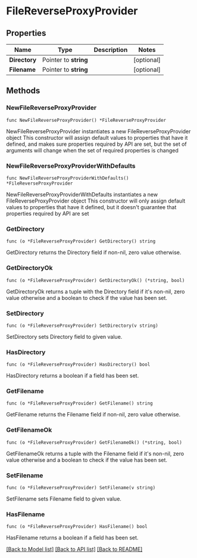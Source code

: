 # FileReverseProxyProvider

## Properties

Name | Type | Description | Notes
------------ | ------------- | ------------- | -------------
**Directory** | Pointer to **string** |  | [optional] 
**Filename** | Pointer to **string** |  | [optional] 

## Methods

### NewFileReverseProxyProvider

`func NewFileReverseProxyProvider() *FileReverseProxyProvider`

NewFileReverseProxyProvider instantiates a new FileReverseProxyProvider object
This constructor will assign default values to properties that have it defined,
and makes sure properties required by API are set, but the set of arguments
will change when the set of required properties is changed

### NewFileReverseProxyProviderWithDefaults

`func NewFileReverseProxyProviderWithDefaults() *FileReverseProxyProvider`

NewFileReverseProxyProviderWithDefaults instantiates a new FileReverseProxyProvider object
This constructor will only assign default values to properties that have it defined,
but it doesn't guarantee that properties required by API are set

### GetDirectory

`func (o *FileReverseProxyProvider) GetDirectory() string`

GetDirectory returns the Directory field if non-nil, zero value otherwise.

### GetDirectoryOk

`func (o *FileReverseProxyProvider) GetDirectoryOk() (*string, bool)`

GetDirectoryOk returns a tuple with the Directory field if it's non-nil, zero value otherwise
and a boolean to check if the value has been set.

### SetDirectory

`func (o *FileReverseProxyProvider) SetDirectory(v string)`

SetDirectory sets Directory field to given value.

### HasDirectory

`func (o *FileReverseProxyProvider) HasDirectory() bool`

HasDirectory returns a boolean if a field has been set.

### GetFilename

`func (o *FileReverseProxyProvider) GetFilename() string`

GetFilename returns the Filename field if non-nil, zero value otherwise.

### GetFilenameOk

`func (o *FileReverseProxyProvider) GetFilenameOk() (*string, bool)`

GetFilenameOk returns a tuple with the Filename field if it's non-nil, zero value otherwise
and a boolean to check if the value has been set.

### SetFilename

`func (o *FileReverseProxyProvider) SetFilename(v string)`

SetFilename sets Filename field to given value.

### HasFilename

`func (o *FileReverseProxyProvider) HasFilename() bool`

HasFilename returns a boolean if a field has been set.


[[Back to Model list]](../README.md#documentation-for-models) [[Back to API list]](../README.md#documentation-for-api-endpoints) [[Back to README]](../README.md)


